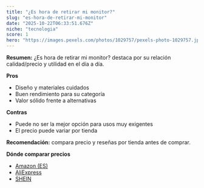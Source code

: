 ```yaml
---
title: "¿Es hora de retirar mi monitor?"
slug: "es-hora-de-retirar-mi-monitor"
date: "2025-10-22T06:33:51.676Z"
niche: "tecnologia"
score: 1
hero: "https://images.pexels.com/photos/1029757/pexels-photo-1029757.jpeg?auto=compress&cs=tinysrgb&fit=crop&h=627&w=1200&auto=compress&cs=tinysrgb&w=1200&h=675&fit=crop"
---
```


**Resumen:** ¿Es hora de retirar mi monitor? destaca por su relación calidad/precio y utilidad en el día a día.

**Pros**
- Diseño y materiales cuidados
- Buen rendimiento para su categoría
- Valor sólido frente a alternativas

**Contras**
- Puede no ser la mejor opción para usos muy exigentes
- El precio puede variar por tienda

**Recomendación:** compara precio y reseñas por tienda antes de comprar.

**Dónde comparar precios**
- [Amazon (ES)](https://www.amazon.es/s?k=%C2%BFEs%20hora%20de%20retirar%20mi%20monitor%3F&tag=teknovashop25-21)
- [AliExpress](https://www.aliexpress.com/wholesale?SearchText=%C2%BFEs%20hora%20de%20retirar%20mi%20monitor%3F)
- [SHEIN](https://www.shein.com/pdsearch/%C2%BFEs%20hora%20de%20retirar%20mi%20monitor%3F)